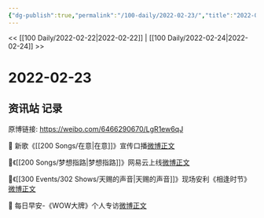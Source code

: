 ```yaml
---
{"dg-publish":true,"permalink":"/100-daily/2022-02-23/","title":"2022-02-23"}
---
```



<< [[100 Daily/2022-02-22\|2022-02-22]] | [[100 Daily/2022-02-24\|2022-02-24]] >>

# 2022-02-23

## 资讯站 记录

原博链接: https://weibo.com/6466290670/LgR1ew6qJ

🌟 新歌《[[200 Songs/在意\|在意]]》宣传口播[微博正文](https://m.weibo.cn/6466290670/4740066284670954)

🌟《[[200 Songs/梦想指路\|梦想指路]]》网易云上线[微博正文](https://m.weibo.cn/6466290670/4740000752861231)

🌟《[[300 Events/302 Shows/天赐的声音\|天赐的声音]]》现场安利《相逢时节》[微博正文](https://m.weibo.cn/6466290670/4740074614818127)

🌟 每日早安-《WOW大牌》个人专访[微博正文](https://m.weibo.cn/6466290670/4739948780978980)
